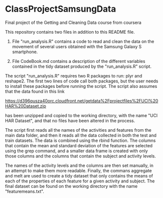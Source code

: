 # ClassProjectSamsungData
Final project of the Getting and Cleaning Data course from coursera

This repository contains two files in addition to this README file.

1) File "run_analysis.R" contains a code to read and clean the data on the movement
of several users obtained with the Samsung Galaxy S smartphone. 

2) File CodeBook.md contains a description of the different variables
contained in the tidy dataset produced by the "run_analysis.R" script.


The script "run_analysis.R" requires two R packages to run: plyr and
reshape2. The first two lines of code call both packages, but the user
needs to install these packages before running the script. The script
also assumes that the data found in this link

https://d396qusza40orc.cloudfront.net/getdata%2Fprojectfiles%2FUCI%20HAR%20Dataset.zip

has been unzipped and copied to the working directory, with the name
"UCI HAR Dataset", and that no files have been altered in the process.

The script first reads all the names of the activities and features
from the main data folder, and then it reads all the data collected in
both the test and train datasets. The data is combined using the rbind
function. The columns that contain the mean and standard deviation of
the features are selected using the grep command, and a smaller data
frame is created with only those columns and the columns that contain
the subject and activity levels.

The names of the activity levels and the columns are then set
manually, in an attempt to make them more readable. Finally, the
commans aggregate and melt are used to create a tidy dataset that only
contains the means of each of the properties of each feature for a
given activity and subject. The final dataset can be found
on the working directory with the name "featuremeans.txt".
